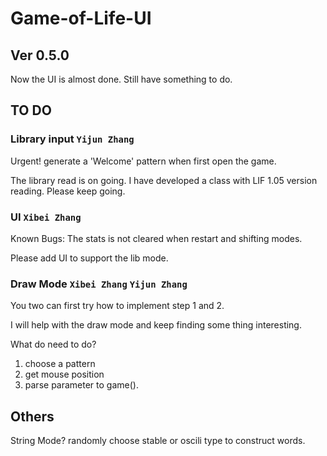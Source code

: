 # Game-of-Life-UI

## Ver 0.5.0
Now the UI is almost done. Still have something to do.

## TO DO
### Library input `Yijun Zhang`
Urgent! generate a 'Welcome' pattern when first open the game.

The library read is on going. I have developed a class with LIF 1.05 version reading.
Please keep going.

### UI `Xibei Zhang`
Known Bugs: The stats is not cleared when restart and shifting modes.

Please add UI to support the lib mode.

### Draw Mode `Xibei Zhang` `Yijun Zhang`
You two can first try how to implement step 1 and 2.

I will help with the draw mode and keep finding some thing interesting.

What do need to do?
1. choose a pattern 
2. get mouse position
3. parse parameter to game().

## Others
String Mode? randomly choose stable or oscili type to construct words.